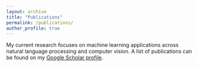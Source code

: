 ```yaml
---
layout: archive
title: "Publications"
permalink: /publications/
author_profile: true
---
```


My current research focuses on machine learning applications across natural language processing and computer vision. 
A list of publications can be found on my <a href="https://scholar.google.com/citations?user=HuCttXIAAAAJ&hl=en" target="_blank">Google Scholar profile</a>.
